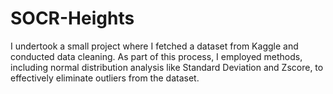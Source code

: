 # SOCR-Heights
I undertook a small project where I fetched a dataset from Kaggle and conducted data cleaning. As part of this process, I employed methods, including normal distribution analysis like Standard Deviation and Zscore, to effectively eliminate outliers from the dataset.
